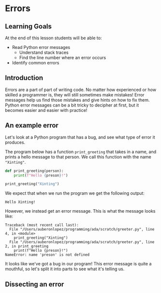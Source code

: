 # Errors

## Learning Goals

At the end of this lesson students will be able to:

* Read Python error messages
    * Understand stack traces
    * Find the line number where an error occurs
* Identify common errors

## Introduction

Errors are a part of part of writing code. No matter how experienced or how skilled a programmer is, they will still sometimes make mistakes! Error messages help us find those mistakes and give hints on how to fix them. Python error messages can be a bit tricky to decipher at first, but it becomes easier and easier with practice!

## An example error

Let's look at a Python program that has a bug, and see what type of error it produces.

The program below has a function `print_greeting` that takes in a name, and prints a hello message to that person. We call this function with the name `"Xinting"`.

```python
def print_greeting(person):
    print(f"Hello {preson}!")

print_greeting("Xinting")
```

We expect that when we run the program we get the following output:

```
Hello Xinting!
```

However, we instead get an error message. This is what the message looks like:

```
Traceback (most recent call last):
  File "/Users/auberonlopez/programming/ada/scratch/greeter.py", line 4, in <module>
    print_greeting("Xinting")
  File "/Users/auberonlopez/programming/ada/scratch/greeter.py", line 2, in print_greeting
    print(f"Hello {preson}!")
NameError: name 'preson' is not defined
```

It looks like we've got a bug in our program! This error message is quite a mouthful, so let's split it into parts to see what it's telling us.

## Dissecting an error

